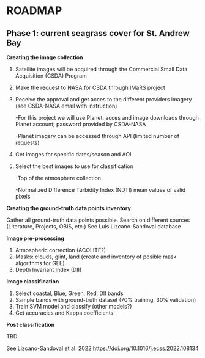 # ROADMAP

## Phase 1: current seagrass cover for St. Andrew Bay

**Creating the image collection** 

1. Satellite images will be acquired through the Commercial Small Data Acquisition (CSDA) Program
2. Make the request to NASA for CSDA through IMaRS project
3. Receive the approval and get acces to the different providers imagery (see CSDA-NASA email with instruction)
   
   -For this project we will use Planet: acces and image downloads through Planet account; password provided by CSDA-NASA
   
   -Planet imagery can be accessed through API (limited number of requests)

5. Get images for specific dates/season and AOI
6. Select the best images to use for classification
   
   -Top of the atmosphere collection
   
   -Normalized Difference Turbidity Index (NDTI) mean values of valid pixels
  
**Creating the ground-truth data points inventory**

Gather all ground-truth data points possible. Search on different sources (Literature, Projects, OBIS, etc.)
See Luis Lizcano-Sandoval database 

**Image pre-processing**

1. Atmospheric correction (ACOLITE?)
2. Masks: clouds, glint, land (create and inventory of posible mask algorithms for GEE)
3. Depth Invariant Index (DII)

**Image classification**

1. Select coastal, Blue, Green, Red, DII bands
2. Sample bands with ground-truth dataset (70% training, 30% validation) 
3. Train SVM model and classify (other models?)
4. Get accuracies and Kappa coefficients

**Post classification**

TBD

See Lizcano-Sandoval et al. 2022 https://doi.org/10.1016/j.ecss.2022.108134 





